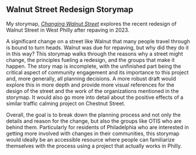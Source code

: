 ## Walnut Street Redesign Storymap

My storymap, [_Changing Walnut Street_](complete_streets_solano) explores the recent redesign of Walnut Street in West Philly after repaving in 2023. 

A significant change on a street like Walnut that many people travel through is bound to turn heads. Walnut was due for repaving, but why did they do it in this way? This storymap walks through the reasons why a street might change, the principles fueling a redesign, and the groups that make it happen. The story map is incomplete, with the unfinished part being the critical aspect of community engagement and its importance to this project and, more generally, all planning decisions. A more robust draft would explore this in more depth and provide more visual references for the design of the street and the work of the organizations mentioned in the storymap. It would also go more into detail about the positive effects of a similar traffic calming project on Chestnut Street. 

Overall, the goal is to break down the planning process and not only the details and reason for the change, but also the groups like OTIS who are behind them. Particularly for residents of Philadelphia who are interested in getting more involved with changes in their communities, this storymap would ideally be an accessible resource where people can familiarize themselves with the process using a project that actually works in Philly.

